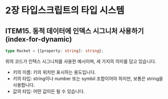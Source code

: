 # 2장 타입스크립트의 타입 시스템

## ITEM15. 동적 데이터에 인덱스 시그니처 사용하기(index-for-dynamic)
```ts
type Rocket = {[property: string]: string};
```
위의 코드가 인텍스 시그니처를 사용한 예시이며, 세 가지의 의미를 담고 있습니다.
- 키의 이름: 키의 위치만 표시하는 용도입니다.
- 키의 타입: string이나 number 또는 symbil 조합이어야 하지만, 보통은 string을 사용합니다.
- 값의 타입: 어떤 값이든 될 수 있습니다.